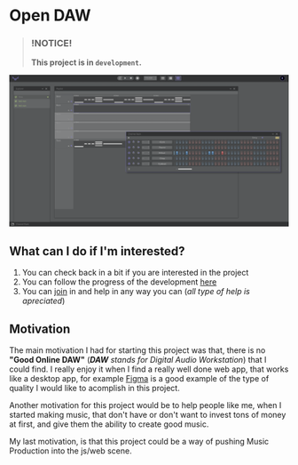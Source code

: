 
# Open DAW

> ### !NOTICE!  
> **This project is in `development`.**  

[![preview](./.github/preview.png)]()

## What can I do if I'm interested?
1. You can check back in a bit if you are interested in the project
2. You can follow the progress of the development [here]()
3. You can [join]() in and help in any way you can (_all type of help is apreciated_)


## Motivation
The main motivation I had for starting this project was that, there is no **"Good Online DAW"** (_**DAW** stands for Digital Audio Workstation_) that I could find. I really enjoy it when I find a really well done web app, that works like a desktop app, for example [Figma](https://www.figma.com/) is a good example of the type of quality I would like to acomplish in this project.

Another motivation for this project would be to help people like me, when I started making music, that don't have or don't want to invest tons of money at first, and give them the ability to create good music.

My last motivation, is that this project could be a way of pushing Music Production into the js/web scene.
